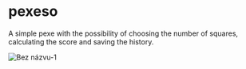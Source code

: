 # pexeso

A simple pexe with the possibility of choosing the number of squares, calculating the score and saving the history.  
  
  
    
    
![Bez názvu-1](https://user-images.githubusercontent.com/47921098/228755731-5fc55e2e-e800-483f-905e-96304043899a.png)
